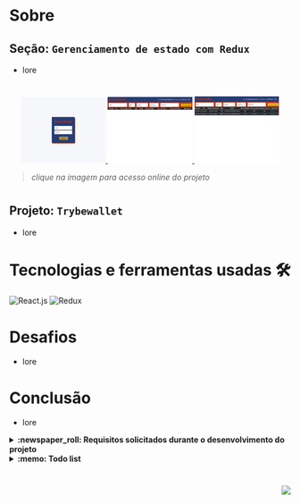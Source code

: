 # Sobre

## Seção: `Gerenciamento de estado com Redux`
- lore
#
<div align="center">
  <a href="https://davidrogger.github.io/trybe-project-trybewallet">
    <img width="30%" src="./readme-imgs/project_trybewallet_top.webp">
    <img width="30%" src="./readme-imgs/project_trybewallet_mid.webp">
    <img width="30%" src="./readme-imgs/project_trybewallet_bottom.webp">
  </a>
</div>

>*clique na imagem para acesso online do projeto*
#
## Projeto: `Trybewallet`
- lore

# Tecnologias e ferramentas usadas 🛠

![React.js](https://img.shields.io/badge/-React.js-61DAFB?style=flat-square&logo=react&logoColor=ffffff)
![Redux](https://img.shields.io/badge/-Redux-7248b6?style=flat-square&logo=redux&logoColor=fff&textColor=black)


# Desafios

- lore

# Conclusão

- lore

</details>

<details>
  <summary>
    <strong>
      :newspaper_roll: Requisitos solicitados durante o desenvolvimento do projeto
    </strong>
  </summary>

 
### Requisitos
*Nome* | *Avaliação*
--- | :---:
1 - lore | :heavy_check_mark:

</details>

<details>
  <summary>
    <strong>
      :memo: Todo list
    </strong>
  </summary>

  - [x] - ~~Criar aplicação com base nos requisitos da trybe.~~ ![data](https://badgen.net/badge/delivery/03-04-2022/green)
  - [ ] - Revisar Estilo dos elementos. ![data](https://badgen.net/badge/inprogress/31-01-2023/green)
  - [ ] - Desenvolver testes automatizados.
  - [ ] - Adaptar elementos da aplicação para mobile.

</details>

#

<div align="right">
  <img src="https://badgen.net/badge/last%20update/31-01-2023/blue">
</div>
